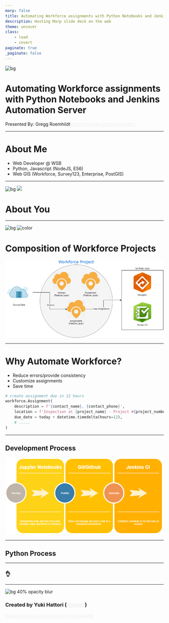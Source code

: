 ```yaml
---
marp: false
title: Automating Workforce assignments with Python Notebooks and Jenkins Automation Server
description: Hosting Marp slide deck on the web
theme: uncover
class:
    - lead
    - invert
paginate: true
_paginate: false
---
```


![bg](./assets/gradient.jpg)

# Automating Workforce assignments with Python Notebooks and Jenkins Automation Server

Presented By: Gregg Roemhildt
https://github.com/roemhildtg/

<style scoped>a { color: #eee; }</style>

---

# About Me

 - Web Developer @ WSB
 - Python, Javascript (NodeJS, ES6)
 - Web GIS (Workforce, Survey123, Enterprise, PostGIS)

---


![bg](#123)
![](#fff)

# About You



---

![bg](#fff)
![color](#123)
# Composition of Workforce Projects

![Workforce](./assets/Workforce.png)

---

 # Why Automate Workforce?

 - Reduce errors/provide consistency
 - Customize assignments
 - Save time

```python
# create assignment due in 12 hours
workforce.Assignment(
    description = f'{contact_name}, {contact_phone}',
    location = f'Inspection at {project_name} - Project #{project_number}', 
    due_date = today + datetime.timedelta(hours=12),
    # .....
)
```
---

## Development Process

![Process](./assets/Process.png)

---

## Python Process



---

### <!--fit--> :ok_hand:

---

![bg 40% opacity blur](https://avatars1.githubusercontent.com/u/3993388?v=4)

### Created by Yuki Hattori ([@yhatt](https://github.com/yhatt))

https://github.com/yhatt/marp-cli-example

